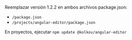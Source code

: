 Reemplazar versión 1.2.2 en ambos archivos package.json:
- `/package.json`
- `/projects/angular-editor/package.json`

En proyectos, ejecutar `npm update @kolkov/angular-editor`
